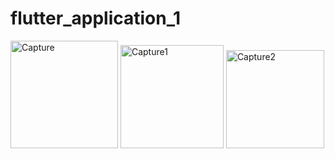# flutter_application_1

<img width="172" alt="Capture" src="https://user-images.githubusercontent.com/63702927/158203044-17173f20-2bc2-4be2-ad6c-6ca4301e7161.PNG">
<img width="165" alt="Capture1" src="https://user-images.githubusercontent.com/63702927/158203051-e6883689-55db-4e6e-b0cb-7dd74205964a.PNG">
<img width="157" alt="Capture2" src="https://user-images.githubusercontent.com/63702927/158203054-c6ed7bed-ff36-42f5-8e98-4cb37021b833.PNG">
